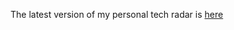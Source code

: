 The latest version of my personal tech radar is [here](https://radar.thoughtworks.com/?documentId=https%3A%2F%2Fraw.githubusercontent.com%2Frogermateer%2Ftechradar%2Frefs%2Fheads%2Fmain%2F20241023.json)
